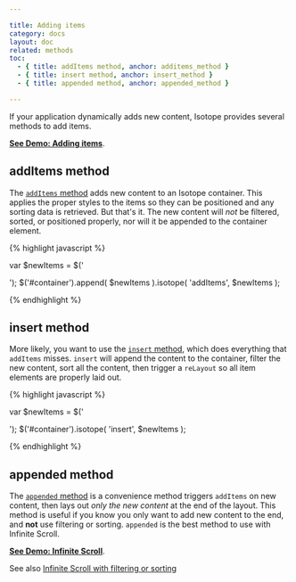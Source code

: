```yaml
---

title: Adding items
category: docs
layout: doc
related: methods
toc:
  - { title: addItems method, anchor: additems_method }
  - { title: insert method, anchor: insert_method }
  - { title: appended method, anchor: appended_method }

---
```


If your application dynamically adds new content, Isotope provides several methods to add items.

[**See Demo: Adding items**](../demos/adding-items.html).

## addItems method

The [`addItems` method](methods.html#additems) adds new content to an Isotope container. This applies the proper styles to the items so they can be positioned and any sorting data is retrieved. But that's it. The new content will _not_ be filtered, sorted, or positioned properly, nor will it be appended to the container element.

{% highlight javascript %}

var $newItems = $('<div class="item" /><div class="item" /><div class="item" />');
$('#container').append( $newItems ).isotope( 'addItems', $newItems );

{% endhighlight %}

## insert method

More likely, you want to use the [`insert` method](methods.html#insert), which does everything that `addItems` misses. `insert` will append the content to the container, filter the new content, sort all the content, then trigger a `reLayout` so all item elements are properly laid out.

{% highlight javascript %}

var $newItems = $('<div class="item" /><div class="item" /><div class="item" />');
$('#container').isotope( 'insert', $newItems );

{% endhighlight %}

## appended method

The [`appended` method](methods.html#appended) is a convenience method triggers `addItems` on new content, then lays out _only the new content_ at the end of the layout. This method is useful if you know you only want to add new content to the end, and **not** use filtering or sorting.  `appended` is the best method to use with Infinite Scroll.

[**See Demo: Infinite Scroll**](../demos/infinite-scroll.html).

See also [Infinite Scroll with filtering or sorting](troubleshooting.html#infinite_scroll_with_filtering_or_sorting)
